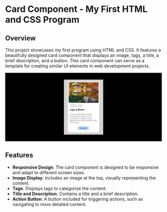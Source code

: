 # Card Component - My First HTML and CSS Program

## Overview

This project showcases my first program using HTML and CSS. It features a beautifully designed card component that displays an image, tags, a title, a brief description, and a button. This card component can serve as a template for creating similar UI elements in web development projects.

![Card Component](https://github.com/Priyanshu0714/card-component-in-web-design/blob/main/CardComponent.png)

## Features

- **Responsive Design**: The card component is designed to be responsive and adapt to different screen sizes.
- **Image Display**: Includes an image at the top, visually representing the content.
- **Tags**: Displays tags to categorize the content.
- **Title and Description**: Contains a title and a brief description.
- **Action Button**: A button included for triggering actions, such as navigating to more detailed content.
